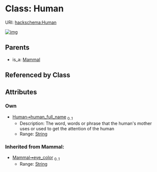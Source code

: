 
# Class: Human




URI: [hackschema:Human](http://example.com/hackschema/Human)


[![img](https://yuml.me/diagram/nofunky;dir:TB/class/[Mammal],[Mammal]^-[Human&#124;human_full_name:string%20%3F;eye_color(i):string%20%3F])](https://yuml.me/diagram/nofunky;dir:TB/class/[Mammal],[Mammal]^-[Human&#124;human_full_name:string%20%3F;eye_color(i):string%20%3F])

## Parents

 *  is_a: [Mammal](Mammal.md)

## Referenced by Class


## Attributes


### Own

 * [Human➞human_full_name](Human_human_full_name.md)  <sub>0..1</sub>
     * Description: The word, words or phrase that the human's mother uses or used to get the attention of the human
     * Range: [String](types/String.md)

### Inherited from Mammal:

 * [Mammal➞eye_color](Mammal_eye_color.md)  <sub>0..1</sub>
     * Range: [String](types/String.md)
